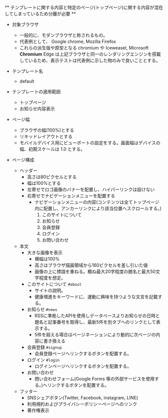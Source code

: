 ** テンプレートに関する内容と特定のページ(トップページ)に関する内容が混在してしまっているため分離が必要 **

- 対象ブラウザ
    - 一般的に、モダンブラウザと称されるもの。
    - 代表例として、 Google chrome, Mozilla Firefox
    - これらの派生版や原型となる chromium や Iceweasel, Microsoft **Chromium** Edge は上記ブラウザと同一のレンダリングエンジンを搭載しているため、表示テストは代表例に示した物のみで良いこととする。

- テンプレート名
    - default

- テンプレートの適用範囲
    - トップページ
    - お知らせ内容表示

- ページ幅
    - ブラウザの幅(100%)とする
    - リキッドレイアウトとする
    - モバイルデバイス用にビューポートの設定をする。画面幅はデバイスの幅、初期スケールは 1.0 とする。

- ページ構成
    - ヘッダー
        - 高さは80ピクセルとする
        - 幅は100%とする
        - 左寄せでロゴ画像のバナーを配置し、ハイパーリンクは設けない
        - 右寄せでナビゲーションメニューを配置する
            - ナビゲーションメニューの内容(コンテンツは全てトップページ内に配置し、アンカーリンクにより該当位置へスクロールする。)
                1. このサイトについて
                2. お知らせ
                3. 会員登録
                4. ログイン
                5. お問い合わせ
    - 本文
        - 大きな画像を表示
            - 横幅は100%
            - 高さはブラウザ描画領域から160ピクセルを差し引いた値
            - 画像の上に標語を重ねる。概ね最大20字程度の題名と最大50文字程度を想定。
        - このサイトについて `#about`
            - サイトの説明。
            - 健康増進をキーワードに、運動に興味を持つような文言を記載する。
        - お知らせ `#news`
            - RSSに準拠したAPIを使用しデータベースよりお知らせの日時と題名と記事番号を取得し、最新5件を別タブへのリンクとして表示する。
            - 5件を超える場合はページネーションにより動的に次ページの内容に書き換える
        - 会員登録 `#signup`
            - 会員登録ページへリンクするボタンを配置する。
        - ログイン `#login`
            - ログインページへリンクするボタンを配置する。
        - お問い合わせ
            - 問い合わせフォーム(Google Forms 等の外部サービスを使用する。)へリンクするボタンを配置する。
    - フッター
        - SNSシェアボタン(Twitter, Facebook, instagram, LINE)
        - 利用規約およびプライバシーポリシーページへのリンク
        - 著作権表示